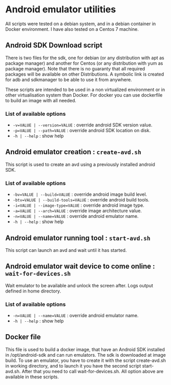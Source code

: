 # Android emulator utilities
All scripts were tested on a debian system, and in a debian container in Docker environment. I have also
tested on a Centos 7 machine.

## Android SDK Download script
There is two files for the sdk, one for debian (or any distribution with apt as package manager) and another 
for Centos (or any distribution with yum as package manager). Note that there is no guaranty that all required 
packages will be available on other Distributions.
A symbolic link is created for adb and sdkmanager to be able to use it from anywhere.

These scripts are intended to be used in a non virtualized environment or in other virtualisation system than Docker.
For docker you can use dockerfile to build an image with all needed.

### List of available options
* `-v=VALUE | --version=VALUE` : override android SDK version value.
* `-p=VALUE | --path=VALUE` : override android SDK location on disk.
* `-h | --help` : show help

## Android emulator creation : `create-avd.sh`
This script is used to create an avd using a previously installed android SDK.

### List of available options
* `-bv=VALUE | --build=VALUE` : override android image build level.
* `-btv=VALUE | --build-tools=VALUE` : override android build tools.
* `-i=VALUE | --image-type=VALUE` : override android image type.
* `-a=VALUE | --arch=VALUE` : override image architecture value.
* `-n=VALUE | --name=VALUE` : override android emulator name.
* `-h | --help` : show help

## Android emulator running tool : `start-avd.sh`
This script can launch an avd and wait until it has started.

## Android emulator wait device to come online : `wait-for-devices.sh`
Wait emulator to be available and unlock the screen after. Logs output defined in home directory.

### List of available options
* `-n=VALUE | --name=VALUE` : override android emulator name.
* `-h | --help` : show help

## Docker file
This file is used to build a docker image, that have an Android SDK installed in /opt/android-sdk and can run emulators.
The sdk is downloaded at image build. To use an emulator, you have to create it with the script create-avd.sh in 
working directory, and to launch it you have the second script start-avd.sh. After that you need to call wait-for-devices.sh.
All option above are available in these scripts.